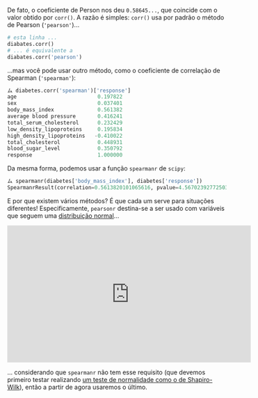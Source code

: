 De fato, o coeficiente de Person nos deu `0.58645...`, que coincide com o valor obtido por `corr()`. A razão é simples: `corr()` usa por padrão o método de Pearson (`'pearson'`)...

```python
# esta linha ...
diabates.corr()
# ... é equivalente a
diabates.corr('pearson')
```

...mas você pode usar outro método, como o coeficiente de correlação de Spearman (`'spearman'`):

```python
ム diabetes.corr('spearman')['response']
age                          0.197822
sex                          0.037401
body_mass_index              0.561382
average blood pressure       0.416241
total_serum_cholesterol      0.232429
low_density_lipoproteins     0.195834
high_density_lipoproteins   -0.410022
total_cholesterol            0.448931
blood_sugar_level            0.350792
response                     1.000000
```

Da mesma forma, podemos usar a função `spearmanr` de `scipy`:

```python
ム spearmanr(diabetes['body_mass_index'], diabetes['response'])
SpearmanrResult(correlation=0.5613820101065616, pvalue=4.567023927725032e-38)
```

E por que existem vários métodos? É que cada um serve para situações diferentes! Especificamente, `pearsonr` destina-se a ser usado com variáveis que seguem uma [distribuição normal](https://pt.wikipedia.org/wiki/Distribui%C3%A7%C3%A3o_normal)...

<iframe width="560" height="315" src="https://www.youtube.com/embed/EvHiee7gs9Y" title="YouTube video player" frameborder="0" allow="accelerometer; autoplay; clipboard-write; encrypted-media; gyroscope; picture-in-picture" allowfullscreen></iframe>

... considerando que `spearmanr` não tem esse requisito (que devemos primeiro testar realizando [um teste de normalidade como o de Shapiro-Wilk](https://pt.wikipedia.org/wiki/Teste_de_Shapiro%E2%80%93Wilk)), então a partir de agora usaremos o último.

